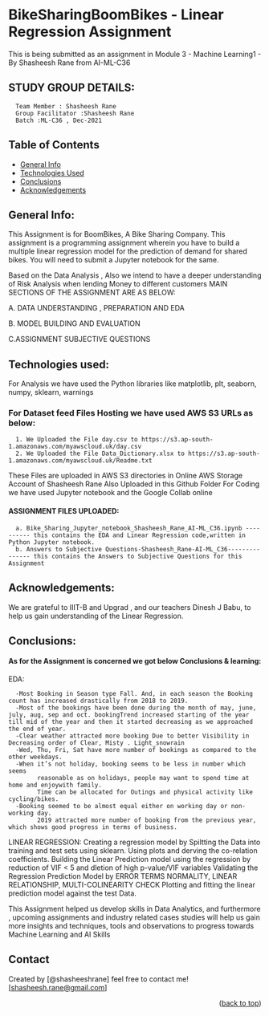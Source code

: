 # BikeSharingBoomBikes - Linear Regression Assignment
This is being submitted as an assignment in Module 3 - Machine Learning1 - By Shasheesh Rane from AI-ML-C36


## STUDY GROUP DETAILS:

      Team Member : Shasheesh Rane
      Group Facilitator :Shasheesh Rane
      Batch :ML-C36 , Dec-2021


## Table of Contents
* [General Info](#general-information)
* [Technologies Used](#technologies-used)
* [Conclusions](#conclusions)
* [Acknowledgements](#acknowledgements)

<!-- ABOUT THE PROJECT -->
## General Info:

This Assignment is for BoomBikes, A Bike Sharing Company. This assignment is a programming assignment wherein you have to build a multiple linear regression model for the prediction of demand for shared bikes. You will need to submit a Jupyter notebook for the same. 

Based on the Data Analysis , Also we intend to have a deeper understanding of Risk Analysis when lending Money to different customers
MAIN SECTIONS OF THE ASSIGNMENT ARE AS BELOW:

   A. DATA UNDERSTANDING , PREPARATION AND EDA
   
   B. MODEL BUILDING AND EVALUATION
 
   C.ASSIGNMENT SUBJECTIVE QUESTIONS


## Technologies used:

For Analysis we have used the Python libraries like matplotlib, plt, seaborn, numpy, sklearn, warnings

### For Dataset feed Files Hosting we have used AWS S3 URLs as below:
      1. We Uploaded the File day.csv to https://s3.ap-south-1.amazonaws.com/myawscloud.uk/day.csv
      2. We Uploaded the File Data_Dictionary.xlsx to https://s3.ap-south-1.amazonaws.com/myawscloud.uk/Readme.txt

These Files are uploaded in AWS S3 directories in Online AWS Storage Account of Shasheesh Rane
Also Uploaded in this Github Folder
For Coding we have used Jupyter notebook and the Google Collab online

#### ASSIGNMENT FILES UPLOADED:
      a. Bike_Sharing_Jupyter_notebook_Shasheesh_Rane_AI-ML_C36.ipynb ---------- this contains the EDA and Linear Regression code,written in Python Jupyter notebook.
      b. Answers to Subjective Questions-Shasheesh_Rane-AI-ML_C36--------------- this contains the Answers to Subjective Questions for this Assignment


## Acknowledgements:

We are grateful to IIIT-B and Upgrad , and our teachers Dinesh J Babu, to help us gain understanding of the Linear Regression.

## Conclusions:

#### As for the Assignment is concerned we got below Conclusions & learning:
EDA:  

      -Most Booking in Season type Fall. And, in each season the Booking count has increased drastically from 2018 to 2019.
      -Most of the bookings have been done during the month of may, june, july, aug, sep and oct. bookingTrend increased starting of the year till mid of the year and then it started decreasing as we approached the end of year.
      -Clear weather attracted more booking Due to better Visibility in Decreasing order of Clear, Misty . Light_snowrain
      -Wed, Thu, Fri, Sat have more number of bookings as compared to the other weekdays.
      -When it’s not holiday, booking seems to be less in number which seems
            reasonable as on holidays, people may want to spend time at home and enjoywith family. 
            Time can be allocated for Outings and physical activity like cycling/bikes.
      -Booking seemed to be almost equal either on working day or non-working day.
            2019 attracted more number of booking from the previous year, which shows good progress in terms of business.

LINEAR REGRESSION:
      Creating a regression model by Spiltting the Data into training and test sets using sklearn.
      Using plots and derving the co-relation coefficients.
      Building the Linear Prediction model using the regression by reduction of VIF < 5 and dletion of high p-value/VIF variables
      Validating the Regression Prediction Model by ERROR TERMS NORMALITY, LINEAR RELATIONSHIP, MULTI-COLINEARITY CHECK
      Plotting and fitting the linear prediction model against the test Data.
      
      

This Assignment helped us develop skills in Data Analytics, and furthermore , upcoming assignments and industry related cases studies will help us gain
more insights and techniques, tools and observations to progress towards Machine Learning and AI Skills


## Contact
Created by [@shasheeshrane] 
feel free to contact me! [shasheesh.rane@gmail.com]

<p align="right">(<a href="#top">back to top</a>)</p>
